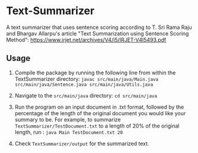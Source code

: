 # Text-Summarizer
A text summarizer that uses sentence scoring according to T. Sri Rama Raju and Bhargav Allarpu's article "Text Summarization using Sentence Scoring Method": https://www.irjet.net/archives/V4/i5/IRJET-V4I5493.pdf

## Usage
1. Compile the package by running the following line from within the TextSummarizer directory:
`javac src/main/java/Main.java src/main/java/Sentence.java src/main/java/Utils.java`

2. Navigate to the `src/main/java` directory:
`cd src/main/java`

3. Run the program on an input document in .txt format, followed by the percentage of the length of the original document you would like your summary to be. For example, to summarize `TextSummarizer/TestDocument.txt` to a length of 20% of the original length, run :
`java Main TestDocument.txt 20`

4. Check `TextSummarizer/output` for the summarized text.